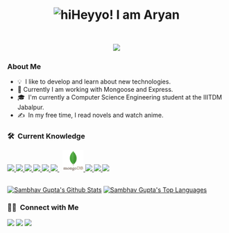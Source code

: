 ### <h1 align = "center"><img src="https://user-images.githubusercontent.com/1303154/88677602-1635ba80-d120-11ea-84d8-d263ba5fc3c0.gif" width="34px" alt="hi"><b>Heyyo! I am Aryan </b></h1>
<br>

<p align = "center">
  <img src="https://camo.githubusercontent.com/cae12fddd9d6982901d82580bdf321d81fb299141098ca1c2d4891870827bf17/68747470733a2f2f6d69726f2e6d656469756d2e636f6d2f6d61782f313336302f302a37513379765349765f7430696f4a2d5a2e676966" width = "500px" heigth = "500px"/>
</p>

### About Me

- 💡 &nbsp;I like to develop and learn about new technologies.
- 🔭 Currently I am working with Mongoose and Express. 
- 🎓 &nbsp;I'm currently a Computer Science Engineering student at the IIITDM Jabalpur.
- ✍️ &nbsp;In my free time, I read novels and watch anime.

### 🛠 &nbsp;Current Knowledge

<p align="left"> 
    <a href="https://reactjs.org/" target="_blank"> <img src="https://img.icons8.com/color/48/000000/react-native.png"/> </a>
    <a href="https://developer.mozilla.org/en-US/docs/Web/JavaScript" target="_blank"> <img src="https://img.icons8.com/color/48/000000/javascript.png"/> </a> 
    <a href="https://www.w3.org/html/" target="_blank"> <img src="https://img.icons8.com/color/48/000000/html-5.png"/> </a> 
    <a href="https://www.w3schools.com/css/" target="_blank"> <img src="https://img.icons8.com/color/48/000000/css3.png"/> </a> 
    <a href="https://www.python.org" target="_blank"> <img src="https://img.icons8.com/color/48/000000/python.png"/> </a> 
    <a style="padding-right:8px;" href="https://nodejs.org" target="_blank"> <img src="https://img.icons8.com/color/48/000000/nodejs.png"/> </a> 
    <a href="https://www.mongodb.com/" target="_blank"> <img src="https://raw.githubusercontent.com/devicons/devicon/master/icons/mongodb/mongodb-original-wordmark.svg" alt="mongodb" width="48" height="48"/> </a> 
    <a href="https://git-scm.com/" target="_blank"> <img src="https://img.icons8.com/color/48/000000/git.png"/> </a> 
    <a href="https://firebase.google.com/" target="_blank"> <img src="https://img.icons8.com/color/2x/firebase.png" width="50px"/> </a>
    <img src="https://img.icons8.com/color/512/c-plus-plus-logo.png" width="50px"/>
</p>

 <br/>
    <a href="https://github.com/salted0dreams/github-readme-stats"><img alt="Sambhav Gupta's Github Stats" src="https://github-readme-stats.vercel.app/api?username=salted0dreams&show_icons=true&count_private=true&theme=react&hide_border=true&bg_color=0D1117" /></a>
    <a href="https://github.com/salted0dreams/github-readme-stats"><img alt="Sambhav Gupta's Top Languages" src="https://github-readme-stats.vercel.app/api/top-langs/?username=salted0dreams&langs_count=8&count_private=true&layout=compact&theme=react&hide_border=true&bg_color=0D1117" /></a>
 <br/>



### 🤝🏻 &nbsp;Connect with Me
<p align = "left">
<a href="https://www.linkedin.com/in/aryan-sharma-3035b7226/"><img src="https://img.shields.io/badge/-LinkedIn-D14836?style=flat&logo=LinkedIn&logoColor=white"/></a>
<a href="aryan182282@gmail.com"><img src="https://img.shields.io/badge/-Mail-D14836?style=flat&logo=Gmail&logoColor=white"/></a>
<a href="https://www.instagram.com/aint_no_aryan/"><img src="https://img.shields.io/badge/-Instagram-E4405F?style=flat&logo=Instagram&logoColor=white"/></a>
</p>

